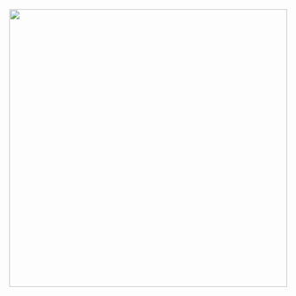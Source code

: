 <img src="https://64.media.tumblr.com/48eeaa2c618051b46bb9346744c17c97/a42a01809d84d88c-3a/s500x750/ca71cf35e99e01cfe4c4d0f9798b82d2bc6297b1.gifv" width="500">